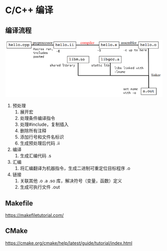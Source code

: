 # C/C++ 编译

## 编译流程

![c/c++ compile process](./imgs/compile-process.png)

1. 预处理
   1. 展开宏
   2. 处理条件编译指令
   3. 处理#include，复制插入
   4. 删除所有注释
   5. 添加行号和文件名标识
   6. 生成预处理后代码 .ii
2. 编译
   1. 生成汇编代码 .s
3. 汇编
   1. 将汇编翻译为机器指令，生成二进制可重定位目标程序 .o
4. 链接
   1. 关联其他 .o .a .so 库，解决符号（变量，函数）定义
   2. 生成可执行文件 .out

## Makefile

https://makefiletutorial.com/

## CMake

https://cmake.org/cmake/help/latest/guide/tutorial/index.html
